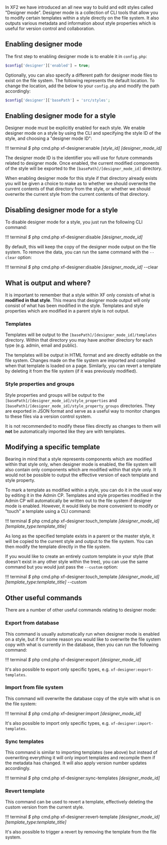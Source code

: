 In XF2 we have introduced an all new way to build and edit styles called "Designer mode". Designer mode is a collection of CLI tools that allow you to modify certain templates within a style directly on the file system. It also outputs various metadata and information about style properties which is useful for version control and collaboration.

## Enabling designer mode

The first step to enabling designer mode is to enable it in `config.php`:

```php
$config['designer']['enabled'] = true;
```

Optionally, you can also specify a different path for designer mode files to exist on the file system. The following represents the default location. To change the location, add the below to your `config.php` and modify the path accordingly:

```php
$config['designer']['basePath'] = 'src/styles';
```

## Enabling designer mode for a style

Designer mode must be explicitly enabled for each style. We enable designer mode on a style by using the CLI and specifying the style ID of the style, and choosing a "designer mode ID":

!!! terminal
    *$* php cmd.php xf-designer:enable _[style_id]_ _[designer_mode_id]_
    
The designer mode ID is the identifier you will use for future commands related to designer mode. Once enabled, the current modified components of the style will be exported to the `[basePath]/[designer_mode_id]` directory.

When enabling designer mode for this style if that directory already exists you will be given a choice to make as to whether we should overwrite the current contents of that directory from the style, or whether we should overwrite the current style from the current contents of that directory.
 
## Disabling designer mode for a style

To disable designer mode for a style, you just run the following CLI command:

!!! terminal
    *$* php cmd.php xf-designer:disable _[designer_mode_id]_
    
By default, this will keep the copy of the designer mode output on the file system. To remove the data, you can run the same command with the `--clear` option:

!!! terminal
    *$* php cmd.php xf-designer:disable _[designer_mode_id]_ --clear
    
## What is output and where?

It is important to remember that a style within XF only consists of what is **modified in that style**. This means that designer mode output will only consist of what has been modified in the style. Templates and style properties which are modified in a parent style is not output.

### Templates

Templates will be output to the `[basePath]/[designer_mode_id]/templates` directory. Within that directory you may have another directory for each type (e.g. admin, email and public).

The templates will be output in HTML format and are directly editable on the file system. Changes made on the file system are imported and compiled when that template is loaded on a page. Similarly, you can revert a template by deleting it from the file system (if it was previously modified).

### Style properties and groups

Style properties and groups will be output to the `[basePath]/[designer_mode_id]/style_properties` and `[basePath]/[designer_mode_id]/style_property_groups` directories. They are exported in JSON format and serve as a useful way to monitor changes to these files via a version control system.
 
 It is not recommended to modify these files directly as changes to them will **not** be automatically imported like they are with templates.
 
## Modifying a specific template

Bearing in mind that a style represents components which are modified within that style only, when designer mode is enabled, the file system will also contain only components which are modified within that style only. It would not be possible to output the effective version of each template and style property.
 
 To mark a template as modified within a style, you can do it in the usual way by editing it in the Admin CP. Templates and style properties modified in the Admin CP will automatically be written out to the file system if designer mode is enabled. However, it would likely be more convenient to modify or "touch" a template using a CLI command:
 
!!! terminal
    *$* php cmd.php xf-designer:touch_template _[designer_mode_id]_ _[template_type:template_title]_
    
As long as the specified template exists in a parent or the master style, it will be copied to the current style and output to the file system. You can then modify the template directly in the file system.

If you would like to create an entirely custom template in your style (that doesn't exist in any other style within the tree), you can use the same command but you would just pass the `--custom` option:

!!! terminal
    *$* php cmd.php xf-designer:touch_template _[designer_mode_id]_ _[template_type:template_title]_ --custom
    
## Other useful commands

There are a number of other useful commands relating to designer mode:

### Export from database

This command is usually automatically run when designer mode is enabled on a style, but if for some reason you would like to overwrite the file system copy with what is currently in the database, then you can run the following command:

!!! terminal
    *$* php cmd.php xf-designer:export _[designer_mode_id]_
    
It's also possible to export only specific types, e.g. `xf-designer:export-templates`.

### Import from file system

This command will overwrite the database copy of the style with what is on the file system:

!!! terminal
    *$* php cmd.php xf-designer:import _[designer_mode_id]_
    
It's also possible to import only specific types, e.g. `xf-designer:import-templates`.

### Sync templates

This command is similar to importing templates (see above) but instead of overwriting everything it will only import templates and recompile them if the metadata has changed. It will also apply version number updates accordingly.

!!! terminal
    *$* php cmd.php xf-designer:sync-templates _[designer_mode_id]_
    
### Revert template

This command can be used to revert a template, effectively deleting the custom version from the current style.

!!! terminal
    *$* php cmd.php xf-designer:revert-template _[designer_mode_id]_ _[template_type:template_title]_
    
It's also possible to trigger a revert by removing the template from the file system.